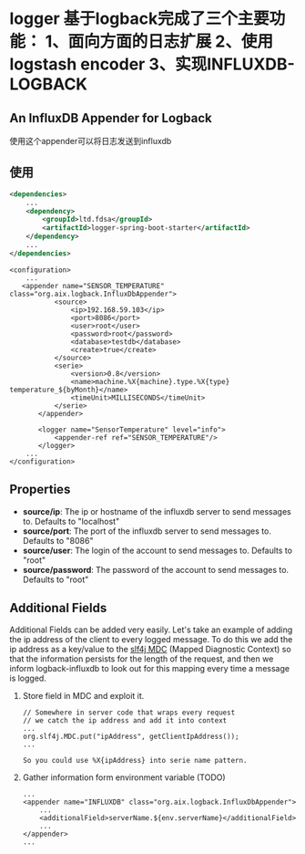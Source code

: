 logger
基于logback完成了三个主要功能：
1、面向方面的日志扩展
2、使用logstash encoder 
3、实现INFLUXDB-LOGBACK
================

## An InfluxDB Appender for Logback
使用这个appender可以将日志发送到influxdb

## 使用
```xml
<dependencies>
    ...
    <dependency>
        <groupId>ltd.fdsa</groupId>
        <artifactId>logger-spring-boot-starter</artifactId>
    </dependency>
    ...
</dependencies>

```


    <configuration>
        ...
       <appender name="SENSOR_TEMPERATURE" class="org.aix.logback.InfluxDbAppender">
               <source>
                   <ip>192.168.59.103</ip>
                   <port>8086</port>
                   <user>root</user>
                   <password>root</password>
                   <database>testdb</database>
                   <create>true</create>
               </source>
               <serie>
                   <version>0.8</version>
                   <name>machine.%X{machine}.type.%X{type} temperature_${byMonth}</name>
                   <timeUnit>MILLISECONDS</timeUnit>
               </serie>
           </appender>
       
           <logger name="SensorTemperature" level="info">
               <appender-ref ref="SENSOR_TEMPERATURE"/>
           </logger>
        ...
    </configuration>

Properties
----------

*   **source/ip**: The ip or hostname of the influxdb server to send messages to. Defaults to "localhost"
*   **source/port**: The port of the influxdb server to send messages to. Defaults to "8086"
*   **source/user**: The login of the account to send messages to. Defaults to "root"
*   **source/password**: The password of the account to send messages to. Defaults to "root"


Additional Fields
-----------------

Additional Fields can be added very easily. Let's take an example of adding the ip address of the client to every logged
message. To do this we add the ip address as a key/value to the [slf4j MDC](http://logback.qos.ch/manual/mdc.html)
(Mapped Diagnostic Context) so that the information persists for the length of the request, and then we inform
logback-influxdb to look out for this mapping every time a message is logged.

1.  Store field in MDC and exploit it.

        // Somewhere in server code that wraps every request
        // we catch the ip address and add it into context
        ...
        org.slf4j.MDC.put("ipAddress", getClientIpAddress());
        ...
        
        So you could use %X{ipAddress} into serie name pattern.

2.  Gather information form environment variable (TODO)

        ...
        <appender name="INFLUXDB" class="org.aix.logback.InfluxDbAppender">
            ...
            <additionalField>serverName.${env.serverName}</additionalField>
            ...
        </appender>
        ...


